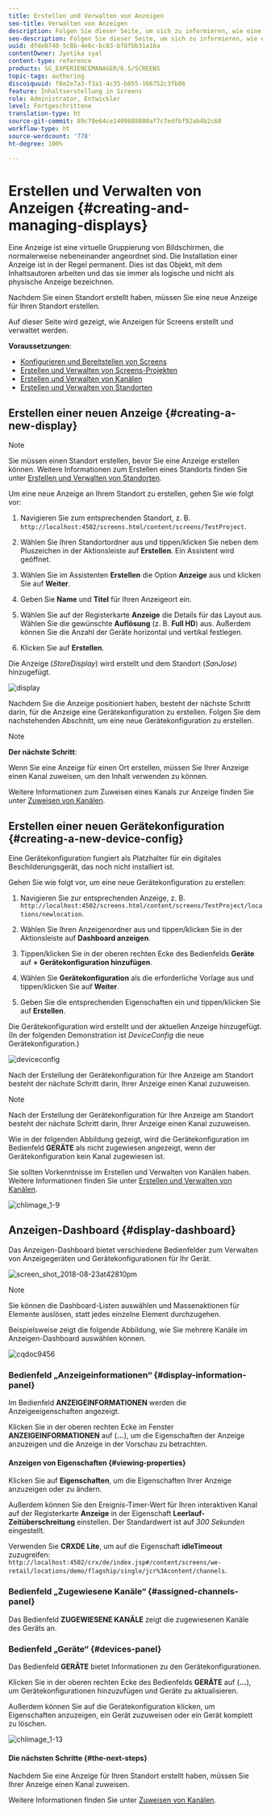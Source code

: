 ```yaml
---
title: Erstellen und Verwalten von Anzeigen
seo-title: Verwalten von Anzeigen
description: Folgen Sie dieser Seite, um sich zu informieren, wie eine neue Anzeige bzw. eine neue Gerätekonfiguration erstellt wird. Außerdem können Sie sich über das Anzeigen-Dashboard informieren.
seo-description: Folgen Sie dieser Seite, um sich zu informieren, wie eine neue Anzeige bzw. eine neue Gerätekonfiguration erstellt wird. Außerdem können Sie sich über das Anzeigen-Dashboard informieren.
uuid: dfde0740-5c8b-4e6c-bc83-bf8fbb31a16a
contentOwner: Jyotika syal
content-type: reference
products: SG_EXPERIENCEMANAGER/6.5/SCREENS
topic-tags: authoring
discoiquuid: f8e2e7a3-f3a1-4c35-b055-166752c3fb86
feature: Inhaltserstellung in Screens
role: Administrator, Entwickler
level: Fortgeschrittene
translation-type: ht
source-git-commit: 89c70e64ce1409888800af7c7edfbf92ab4b2c68
workflow-type: ht
source-wordcount: '778'
ht-degree: 100%

---
```



# Erstellen und Verwalten von Anzeigen {#creating-and-managing-displays}

Eine Anzeige ist eine virtuelle Gruppierung von Bildschirmen, die normalerweise nebeneinander angeordnet sind. Die Installation einer Anzeige ist in der Regel permanent. Dies ist das Objekt, mit dem Inhaltsautoren arbeiten und das sie immer als logische und nicht als physische Anzeige bezeichnen.

Nachdem Sie einen Standort erstellt haben, müssen Sie eine neue Anzeige für Ihren Standort erstellen.

Auf dieser Seite wird gezeigt, wie Anzeigen für Screens erstellt und verwaltet werden.

**Voraussetzungen**:

* [Konfigurieren und Bereitstellen von Screens](configuring-screens-introduction.md)
* [Erstellen und Verwalten von Screens-Projekten](creating-a-screens-project.md)
* [Erstellen und Verwalten von Kanälen](managing-channels.md)
* [Erstellen und Verwalten von Standorten](managing-locations.md)

## Erstellen einer neuen Anzeige {#creating-a-new-display}

>[!NOTE]
>
>Sie müssen einen Standort erstellen, bevor Sie eine Anzeige erstellen können. Weitere Informationen zum Erstellen eines Standorts finden Sie unter [Erstellen und Verwalten von Standorten](managing-locations.md).

Um eine neue Anzeige an Ihrem Standort zu erstellen, gehen Sie wie folgt vor:

1. Navigieren Sie zum entsprechenden Standort, z. B. `http://localhost:4502/screens.html/content/screens/TestProject`.
1. Wählen Sie Ihren Standortordner aus und tippen/klicken Sie neben dem Pluszeichen in der Aktionsleiste auf **Erstellen**. Ein Assistent wird geöffnet.
1. Wählen Sie im Assistenten **Erstellen** die Option **Anzeige** aus und klicken Sie auf **Weiter**.

1. Geben Sie **Name** und **Titel** für Ihren Anzeigeort ein.

1. Wählen Sie auf der Registerkarte **Anzeige** die Details für das Layout aus. Wählen Sie die gewünschte **Auflösung** (z. B. **Full HD**) aus. Außerdem können Sie die Anzahl der Geräte horizontal und vertikal festlegen.

1. Klicken Sie auf **Erstellen**.

Die Anzeige (*StoreDisplay*) wird erstellt und dem Standort (*SanJose*) hinzugefügt.

![display](assets/display.gif)

Nachdem Sie die Anzeige positioniert haben, besteht der nächste Schritt darin, für die Anzeige eine Gerätekonfiguration zu erstellen. Folgen Sie dem nachstehenden Abschnitt, um eine neue Gerätekonfiguration zu erstellen.

>[!NOTE]
>
>**Der nächste Schritt**:
>
>Wenn Sie eine Anzeige für einen Ort erstellen, müssen Sie Ihrer Anzeige einen Kanal zuweisen, um den Inhalt verwenden zu können.
>
>Weitere Informationen zum Zuweisen eines Kanals zur Anzeige finden Sie unter [Zuweisen von Kanälen](channel-assignment.md).

## Erstellen einer neuen Gerätekonfiguration {#creating-a-new-device-config}

Eine Gerätekonfiguration fungiert als Platzhalter für ein digitales Beschilderungsgerät, das noch nicht installiert ist.

Gehen Sie wie folgt vor, um eine neue Gerätekonfiguration zu erstellen:

1. Navigieren Sie zur entsprechenden Anzeige, z. B. `http://localhost:4502/screens.html/content/screens/TestProject/locations/newlocation`.
1. Wählen Sie Ihren Anzeigenordner aus und tippen/klicken Sie in der Aktionsleiste auf **Dashboard anzeigen**.
1. Tippen/klicken Sie in der oberen rechten Ecke des Bedienfelds **Geräte** auf **+ Gerätekonfiguration hinzufügen**.

1. Wählen Sie **Gerätekonfiguration** als die erforderliche Vorlage aus und tippen/klicken Sie auf **Weiter**.

1. Geben Sie die entsprechenden Eigenschaften ein und tippen/klicken Sie auf **Erstellen**.

Die Gerätekonfiguration wird erstellt und der aktuellen Anzeige hinzugefügt. (In der folgenden Demonstration ist *DeviceConfig* die neue Gerätekonfiguration.)

![deviceconfig](assets/deviceconfig.gif)

Nach der Erstellung der Gerätekonfiguration für Ihre Anzeige am Standort besteht der nächste Schritt darin, Ihrer Anzeige einen Kanal zuzuweisen.

>[!NOTE]
>
>Nach der Erstellung der Gerätekonfiguration für Ihre Anzeige am Standort besteht der nächste Schritt darin, Ihrer Anzeige einen Kanal zuzuweisen.
>
>Wie in der folgenden Abbildung gezeigt, wird die Gerätekonfiguration im Bedienfeld **GERÄTE** als nicht zugewiesen angezeigt, wenn der Gerätekonfiguration kein Kanal zugewiesen ist.
>
>Sie sollten Vorkenntnisse im Erstellen und Verwalten von Kanälen haben. Weitere Informationen finden Sie unter [Erstellen und Verwalten von Kanälen](managing-channels.md).

![chlimage_1-9](assets/chlimage_1-9.png)

## Anzeigen-Dashboard {#display-dashboard}

Das Anzeigen-Dashboard bietet verschiedene Bedienfelder zum Verwalten von Anzeigegeräten und Gerätekonfigurationen für Ihr Gerät.

![screen_shot_2018-08-23at42810pm](assets/screen_shot_2018-08-23at42810pm.png)

>[!NOTE]
>
>Sie können die Dashboard-Listen auswählen und Massenaktionen für Elemente auslösen, statt jedes einzelne Element durchzugehen.
>
>Beispielsweise zeigt die folgende Abbildung, wie Sie mehrere Kanäle im Anzeigen-Dashboard auswählen können.

![cqdoc9456](assets/cqdoc9456.gif)

### Bedienfeld „Anzeigeinformationen“ {#display-information-panel}

Im Bedienfeld **ANZEIGEINFORMATIONEN** werden die Anzeigeeigenschaften angezeigt.

Klicken Sie in der oberen rechten Ecke im Fenster **ANZEIGEINFORMATIONEN** auf (**...**), um die Eigenschaften der Anzeige anzuzeigen und die Anzeige in der Vorschau zu betrachten.


#### Anzeigen von Eigenschaften {#viewing-properties}

Klicken Sie auf **Eigenschaften**, um die Eigenschaften Ihrer Anzeige anzuzeigen oder zu ändern.

Außerdem können Sie den Ereignis-Timer-Wert für Ihren interaktiven Kanal auf der Registerkarte **Anzeige** in der Eigenschaft **Leerlauf-Zeitüberschreitung** einstellen. Der Standardwert ist auf *300 Sekunden* eingestellt.

Verwenden Sie **CRXDE Lite**, um auf die Eigenschaft **idleTimeout** zuzugreifen: `http://localhost:4502/crx/de/index.jsp#/content/screens/we-retail/locations/demo/flagship/single/jcr%3Acontent/channels`.


### Bedienfeld „Zugewiesene Kanäle“ {#assigned-channels-panel}

Das Bedienfeld **ZUGEWIESENE KANÄLE** zeigt die zugewiesenen Kanäle des Geräts an.


### Bedienfeld „Geräte“ {#devices-panel}

Das Bedienfeld **GERÄTE** bietet Informationen zu den Gerätekonfigurationen.

Klicken Sie in der oberen rechten Ecke des Bedienfelds **GERÄTE** auf (**...**), um Gerätekonfigurationen hinzuzufügen und Geräte zu aktualisieren.

Außerdem können Sie auf die Gerätekonfiguration klicken, um Eigenschaften anzuzeigen, ein Gerät zuzuweisen oder ein Gerät komplett zu löschen.

![chlimage_1-13](assets/chlimage_1-13.png)

#### Die nächsten Schritte {#the-next-steps}

Nachdem Sie eine Anzeige für Ihren Standort erstellt haben, müssen Sie Ihrer Anzeige einen Kanal zuweisen.

Weitere Informationen finden Sie unter [Zuweisen von Kanälen](channel-assignment.md).
